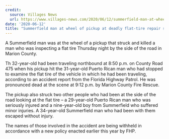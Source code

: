 ```yaml
---
credit:
  source: Villages News
  url: https://www.villages-news.com/2020/06/12/summerfield-man-at-wheel-of-pickup-at-deadly-flat-tire-repair-scene/
date: '2020-06-12'
title: "Summerfield man at wheel of pickup at deadly flat-tire repair scene"
---
```

A Summerfield man was at the wheel of a pickup that struck and killed a man who was inspecting a flat tire Thursday night by the side of the road in Marion County.

Th 32-year-old had been traveling northbound at 8:50 p.m. on County Road 475 when his pickup hit the 31-year-old Puerto Rican man who had stopped to examine the flat tire of the vehicle in which he had been traveling, according to an accident report from the Florida Highway Patrol. He was pronounced dead at the scene at 9:12 p.m. by Marion County Fire Rescue.

The pickup also struck two other people who had been at the side of the road looking at the flat tire – a 29-year-old Puerto Rican man who was seriously injured and a nine-year-old boy from Summerfield who suffered minor injuries. A 34-year-old Summerfield man who had been with them escaped without injury.

The names of those involved in the accident are being withheld in accordance with a new policy enacted earlier this year by FHP.
